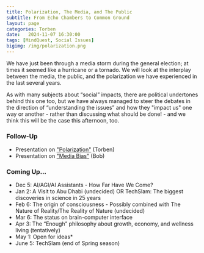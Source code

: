 ```yaml
---
title: Polarization, The Media, and The Public
subtitle: From Echo Chambers to Common Ground
layout: page
categories: Torben
date:   2024-11-07 16:30:00
tags: [MindQuest, Social Issues]
bigimg: /img/polarization.png
---
```


We have just been through a media storm during the general election; at times it seemed like a hurricane or a tornado. We will look at the interplay between the media, the public, and the polarization we have experienced in the last several years.

As with many subjects about “social” impacts, there are political undertones behind this one too, but we have always managed to steer the debates in the direction of “understanding the issues” and how they "impact us" one way or another - rather than discussing what should be done! - and we think this will be the case this afternoon, too.

### Follow-Up

- Presentation on ["Polarization"](/assets/present/2024/2024-11-07/polarization.pdf) (Torben)
- Presentation on ["Media Bias"](/assets/present/2024/2024-11-07/media-bias.pdf) (Bob)

### Coming Up...

- Dec 5: AI/AGI/AI Assistants - How Far Have We Come?
- Jan 2: A Visit to Abu Dhabi (undecided) OR TechSlam: The biggest discoveries in science in 25 years
- Feb 6: The origin of consciousness - Possibly combined with The Nature of Reality/The Reality of Nature (undecided)
- Mar 6: The status on brain-computer interface
- Apr 3: The “Enough” philosophy about growth, economy, and wellness living (tentatively)
- May 1: Open for ideas*
- June 5: TechSlam (end of Spring season)